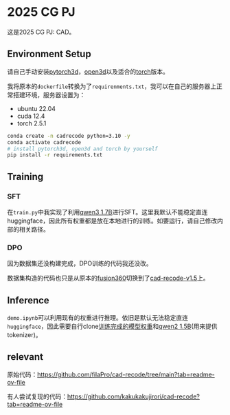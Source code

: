 # 2025 CG PJ

这是2025 CG PJ: CAD。

## Environment Setup

请自己手动安装[pytorch3d](https://github.com/facebookresearch/pytorch3d/blob/main/INSTALL.md)，[open3d](https://pypi.org/project/open3d/)以及适合的[torch](https://pytorch.org/get-started/locally/)版本。

我将原本的`dockerfile`转换为了`requirenments.txt`，我可以在自己的服务器上正常搭建环境，服务器设置为：

- ubuntu 22.04
- cuda 12.4
- torch 2.5.1

```bash
conda create -n cadrecode python=3.10 -y
conda activate cadrecode
# install pytorch3d, open3d and torch by yourself
pip install -r requirements.txt
```

## Training

### SFT

在`train.py`中我实现了利用[qwen3 1.7B](https://huggingface.co/Qwen/Qwen3-1.7B)进行SFT。这里我默认不能稳定直连huggingface，因此所有权重都是放在本地进行的训练。如要运行，请自己修改内部的相关路径。

### DPO

因为数据集还没构建完成，DPO训练的代码我还没改。

数据集构造的代码也只是从原本的[fusion360](https://github.com/AutodeskAILab/Fusion360GalleryDataset)切换到了[cad-recode-v1.5](https://huggingface.co/datasets/filapro/cad-recode-v1.5)上。

## Inference

`demo.ipynb`可以利用现有的权重进行推理。依旧是默认无法稳定直连`huggingface`，因此需要自行clone[训练完成的模型权重](https://huggingface.co/filapro/cad-recode-v1.5)和[qwen2 1.5B](https://huggingface.co/Qwen/Qwen2-1.5B)(用来提供tokenizer)。

## relevant

原始代码：https://github.com/filaPro/cad-recode/tree/main?tab=readme-ov-file

有人尝试复现的代码：https://github.com/kakukakujirori/cad-recode?tab=readme-ov-file
